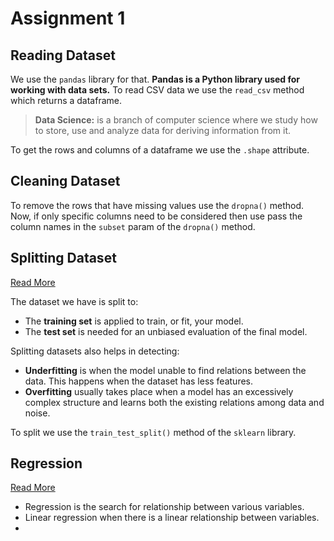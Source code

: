 # Assignment 1

## Reading Dataset

We use the `pandas` library for that. **Pandas is a Python library used for working with data sets.** To read CSV data we use the `read_csv` method which returns a dataframe.

> **Data Science:** is a branch of computer science where we study how to store, use and analyze data for deriving information from it. 

To get the rows and columns of a dataframe we use the `.shape` attribute.

## Cleaning Dataset

To remove the rows that have missing values use the `dropna()` method. Now, if only specific columns need to be considered then use pass the column names in the `subset` param of the `dropna()` method.

## Splitting Dataset

[Read More](https://realpython.com/train-test-split-python-data/)

The dataset we have is split to:

- The **training set** is applied to train, or fit, your model.
- The **test set** is needed for an unbiased evaluation of the final model.

Splitting datasets also helps in detecting:

- **Underfitting** is when the model unable to find relations between the data. This happens when the dataset has less features.
- **Overfitting** usually takes place when a model has an excessively complex structure and learns both the existing relations among data and noise.

To split we use the `train_test_split()` method of the `sklearn` library.

## Regression

[Read More](https://realpython.com/linear-regression-in-python/)

- Regression is the search for relationship between various variables.
- Linear regression when there is a linear relationship between variables.
- 